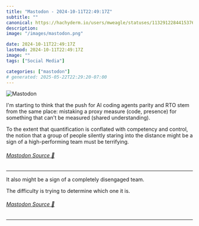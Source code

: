 ```yaml
---
title: "Mastodon - 2024-10-11T22:49:17Z"
subtitle: ""
canonical: https://hachyderm.io/users/mweagle/statuses/113291228441537664
description:
image: "/images/mastodon.png"

date: 2024-10-11T22:49:17Z
lastmod: 2024-10-11T22:49:17Z
image: ""
tags: ["Social Media"]

categories: ["mastodon"]
# generated: 2025-05-22T22:29:20-07:00
---
```

![Mastodon](/images/mastodon.png)

<p>I&#39;m starting to think that the push for AI coding agents parity and RTO stem from the same place: mistaking a proxy measure (code, presence) for something that can&#39;t be measured (shared understanding). </p><p>To the extent that quantification is conflated with competency and control, the notion that a group of people silently staring into the distance might be a sign of a high-performing team must be terrifying.</p>


###### [Mastodon Source 🐘](https://hachyderm.io/@mweagle/113291228441537664)

___

<p>It also might be a sign of a completely disengaged team.</p><p>The difficulty is trying to determine which one it is.</p>


###### [Mastodon Source 🐘](https://hachyderm.io/@mweagle/113291247284512606)

___
